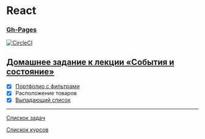 # React
### [Gh-Pages](https://tomsg03.github.io/ra-events-state-layouts/)
[![CircleCI](https://circleci.com/gh/TomSG03/ra-events-state-layouts/tree/main.svg?style=svg)](https://circleci.com/gh/TomSG03/ra-events-state-layouts/tree/main)
## [Домашнее задание к лекции «События и состояние»](https://github.com/TomSG03/ra16-homeworks/tree/master/events-state)

- [x] [Портфолио с фильтрами](https://github.com/TomSG03/ra-events-state-filter)
- [x] Расположение товаров
- [x] [Выпадающий список](https://github.com/TomSG03/ra-events-state-dropdown)
---
[Спискок задач](https://github.com/TomSG03/ra-homeworks-list)

[Спискок курсов](https://github.com/TomSG03/Training-in-Netology)
